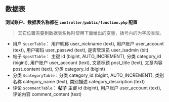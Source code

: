 ## 数据表

**测试账户、数据表名称都在 `controller/public/function.php` 配置**

> 其它位置需要到数据表名称时使用下面给出的变量，括号内的为字段类型。

* 用户 `$userTable`： 用户昵称 user_nickname (text), 用户账户 user_account (text), 用户密码 user_passwd (text), 是否管理员 user_isadmin (bit)
* 帖子 `$postTable`： 主键 id (bigint, AUTO_INCREMENT), 分类 category_id (bigint), 用户账户 user_account (text), 文章标题 post_title (text), 文章内容 post_content (text), 分类 category_id (bigint)
* 分类 `$categoryTable`：分类 category_id (bigint, AUTO_INCREMENT), 类别名称 category_name (text), 类别描述 category_description (text)
* 评论 `$commentTable`： **帖子** 主键 id (bigint), 用户账户 user_account (text), 评论内容 comment_content (text)